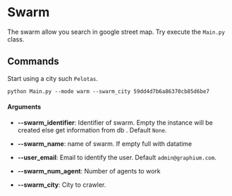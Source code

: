 # Swarm

The swarm allow you search in google street map. Try execute the `Main.py` class.

## Commands

Start using a city such `Pelotas`.

    python Main.py --mode warm --swarm_city 59dd4d7b6a86370cb85d6be7


#### Arguments

* **--swarm_identifier**: Identifier of swarm. Empty the instance will be created else get information from db . Default `None`.

* **--swarm_name**: name of swarm. If empty full with datatime

* **--user_email**: Email to identify the user. Default `admin@graphium.com`.

* **--swarm_num_agent**: Number of agents to work

* **--swarm_city**: City to crawler.
